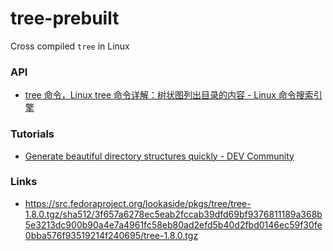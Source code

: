 tree-prebuilt
=============
Cross compiled `tree` in Linux

### API
- [tree 命令，Linux tree 命令详解：树状图列出目录的内容 - Linux 命令搜索引擎](https://wangchujiang.com/linux-command/c/tree.html)

### Tutorials
- [Generate beautiful directory structures quickly - DEV Community](https://dev.to/arximughal/generate-beautiful-directory-structures-quickly-50bi)

### Links
- https://src.fedoraproject.org/lookaside/pkgs/tree/tree-1.8.0.tgz/sha512/3f657a6278ec5eab2fccab39dfd69bf9376811189a368b5e3213dc900b90a4e7a4961fc58eb80ad2efd5b40d2fbd0146ec59f30fe0bba576f93519214f240695/tree-1.8.0.tgz
